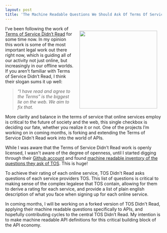 ```yaml
---
layout: post
title: 'The Machine Readable Questions We Should Ask Of Terms Of Service'
---
```

<p><a href="http://tosdr.org/"><img style="padding: 15px;" src="https://s3.amazonaws.com/kinlane-productions/api-evangelist/terms-of-service-didnt-read/tos-didnt-read-logo.png" alt="" width="250" align="right" /></a></p>
<p>I&rsquo;ve been following the work of <a href="http://tosdr.org/">Terms of Service Didn&rsquo;t Read</a> for some time now. In my opinion this work is some of the most important legal work out there right now, which is guiding all of our activity not just online, but increasingly in our offline worlds. If you aren't familiar with Terms of Service Didn&rsquo;t Read, I think their slogan sums it up well:</p>
<blockquote><em>&ldquo;I have read and agree to the Terms&rdquo; is the biggest lie on the web. We aim to fix that.</em></blockquote>
<p>More clarity and balance in the terms of service that online services employ is critical to the future of society and the web, this single checkbox is deciding our fate, whether you realize it or not. One of the projects I&rsquo;m working on in coming months, is forking and extending the Terms of Service Didn't Read work into the world of APIs.</p>
<p>While I was aware that the Terms of Service Didn&rsquo;t Read work is openly licensed, I wasn't aware of the degree of openness, until I started digging through their <a href="https://github.com/tosdr/">Github account</a> and found <a href="https://github.com/tosdr/tosdr.org/tree/master/topics">machine readable inventory of the questions they ask of TOS</a>. This is huge!</p>
<p>To achieve their rating of each online service, TOS Didn't Read asks questions of each service providers TOS. This list of questions is critical to making sense of the complex legalese that TOS contain, allowing for them to derive a rating for each service, and provide a list of plain english description of what you face when signing up for each online service.</p>
<p>In coming months, I will be working on a forked version of TOS Didn't Read, applying their machine readable questions specifically to APIs, and hopefully contributing cycles to the central TOS Didn&rsquo;t Read. My intention is to make machine readable API definitions for this critical building block of the API economy.</p>